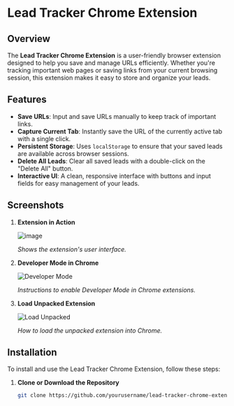 # Lead Tracker Chrome Extension

## Overview

The **Lead Tracker Chrome Extension** is a user-friendly browser extension designed to help you save and manage URLs efficiently. Whether you're tracking important web pages or saving links from your current browsing session, this extension makes it easy to store and organize your leads.

## Features

- **Save URLs**: Input and save URLs manually to keep track of important links.
- **Capture Current Tab**: Instantly save the URL of the currently active tab with a single click.
- **Persistent Storage**: Uses `localStorage` to ensure that your saved leads are available across browser sessions.
- **Delete All Leads**: Clear all saved leads with a double-click on the "Delete All" button.
- **Interactive UI**: A clean, responsive interface with buttons and input fields for easy management of your leads.

## Screenshots

1. **Extension in Action**

   ![image](https://github.com/user-attachments/assets/b6a87ae9-d38e-495e-b316-bb8d75d3c368)


   *Shows the extension's user interface.*

2. **Developer Mode in Chrome**

   ![Developer Mode](path/to/screenshot2.png)

   *Instructions to enable Developer Mode in Chrome extensions.*

3. **Load Unpacked Extension**

   ![Load Unpacked](path/to/screenshot3.png)

   *How to load the unpacked extension into Chrome.*

## Installation

To install and use the Lead Tracker Chrome Extension, follow these steps:

1. **Clone or Download the Repository**

   ```bash
   git clone https://github.com/yourusername/lead-tracker-chrome-extension.git

